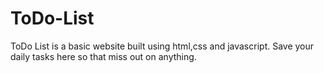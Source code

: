 # ToDo-List
ToDo List is a basic website built using html,css and javascript. 
Save your daily tasks here so that miss out on anything.

